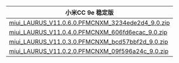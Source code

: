 | 小米CC 9e  稳定版    |
| ---- |
| [miui_LAURUS_V11.0.6.0.PFMCNXM_3234ede2d4_9.0.zip](https://hugeota.d.miui.com/V11.0.6.0.PFMCNXM/miui_LAURUS_V11.0.6.0.PFMCNXM_3234ede2d4_9.0.zip)    |
| [miui_LAURUS_V11.0.4.0.PFMCNXM_606fd6ecac_9.0.zip](https://hugeota.d.miui.com/V11.0.4.0.PFMCNXM/miui_LAURUS_V11.0.4.0.PFMCNXM_606fd6ecac_9.0.zip)    |
| [miui_LAURUS_V11.0.3.0.PFMCNXM_bcd57bbf2d_9.0.zip](https://hugeota.d.miui.com/V11.0.3.0.PFMCNXM/miui_LAURUS_V11.0.3.0.PFMCNXM_bcd57bbf2d_9.0.zip)    |
| [miui_LAURUS_V11.0.2.0.PFMCNXM_09f596a24c_9.0.zip](https://hugeota.d.miui.com/V11.0.2.0.PFMCNXM/miui_LAURUS_V11.0.2.0.PFMCNXM_09f596a24c_9.0.zip)    |
